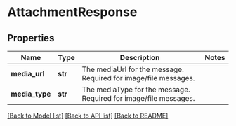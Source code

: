 # AttachmentResponse

## Properties
Name | Type | Description | Notes
------------ | ------------- | ------------- | -------------
**media_url** | **str** | The mediaUrl for the message. Required for image/file messages.  | 
**media_type** | **str** | The mediaType for the message. Required for image/file messages.  | 

[[Back to Model list]](../README.md#documentation-for-models) [[Back to API list]](../README.md#documentation-for-api-endpoints) [[Back to README]](../README.md)


